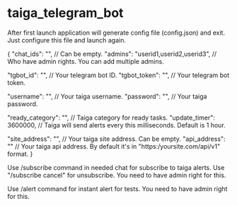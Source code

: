 # taiga_telegram_bot

After first launch application will generate config file (config.json) and exit. Just configure this file and launch again.

{
  "chat_ids": "", // Can be empty.
  "admins": "userid1,userid2,userid3", // Who have admin rights. You can add multiple admins.
  
  "tgbot_id": "", // Your telegram bot ID.
  "tgbot_token": "", // Your telegram bot token.
  
  "username": "", // Your taiga username.
  "password": "", // Your taiga password.
  
  "ready_category": "", // Taiga category for ready tasks.
  "update_timer": 3600000, // Taiga will send alerts every this milliseconds. Default is 1 hour.
  
  "site_address": "", // Your taiga site address. Can be empty.
  "api_address": "" // Your taiga api address. By default it's in "https:/yoursite.com/api/v1" format.
}

Use /subscribe command in needed chat for subscribe to taiga alerts. Use "/subscribe cancel" for unsubscribe. You need to have admin right for this.

Use /alert command for instant alert for tests. You need to have admin right for this.
